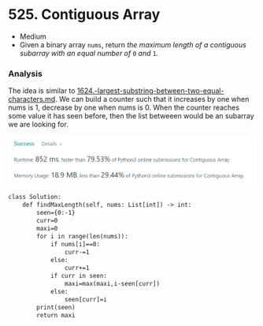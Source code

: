 # 525. Contiguous Array

* Medium
* Given a binary array `nums`, return _the maximum length of a contiguous subarray with an equal number of_ `0` _and_ `1`.

### Analysis

The idea is similar to [1624.-largest-substring-between-two-equal-characters.md](1624.-largest-substring-between-two-equal-characters.md "mention"). We can build a counter such that it increases by one when nums is 1, decrease by one when nums is 0. When the counter reaches some value it has seen before, then the list betweeen would be an subarray we are looking for.&#x20;

![](<.gitbook/assets/image (7).png>)

```
class Solution:
    def findMaxLength(self, nums: List[int]) -> int:
        seen={0:-1}
        curr=0
        maxi=0
        for i in range(len(nums)):
            if nums[i]==0:
                curr-=1
            else:
                curr+=1
            if curr in seen:
                maxi=max(maxi,i-seen[curr])
            else:
                seen[curr]=i
        print(seen)
        return maxi
```

